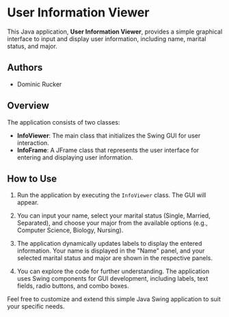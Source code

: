 # User Information Viewer

This Java application, **User Information Viewer**, provides a simple graphical interface to input and display user information, including name, marital status, and major.

## Authors

- Dominic Rucker

## Overview

The application consists of two classes:

- **InfoViewer**: The main class that initializes the Swing GUI for user interaction.
- **InfoFrame**: A JFrame class that represents the user interface for entering and displaying user information.

## How to Use

1. Run the application by executing the `InfoViewer` class. The GUI will appear.

2. You can input your name, select your marital status (Single, Married, Separated), and choose your major from the available options (e.g., Computer Science, Biology, Nursing).

3. The application dynamically updates labels to display the entered information. Your name is displayed in the "Name" panel, and your selected marital status and major are shown in the respective panels.

4. You can explore the code for further understanding. The application uses Swing components for GUI development, including labels, text fields, radio buttons, and combo boxes.

Feel free to customize and extend this simple Java Swing application to suit your specific needs.

